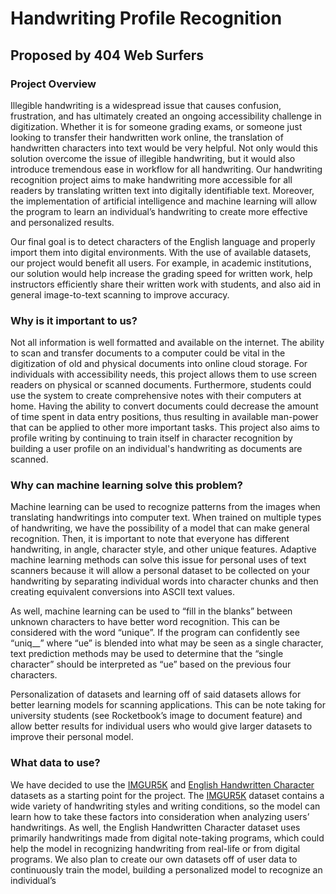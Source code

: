 # Handwriting Profile Recognition
## Proposed by 404 Web Surfers

### Project Overview
Illegible handwriting is a widespread issue that causes confusion, frustration, and has ultimately created an ongoing accessibility challenge in digitization. Whether it is for someone grading exams, or someone just looking to transfer their handwritten work online, the translation of handwritten characters into text would be very helpful. Not only would this solution overcome the issue of illegible handwriting, but it would also introduce tremendous ease in workflow for all handwriting. Our handwriting recognition project aims to make handwriting more accessible for all readers by translating written text into digitally identifiable text. Moreover, the implementation of artificial intelligence and machine learning will allow the program to learn an individual’s handwriting to create more effective and personalized results. 

Our final goal is to detect characters of the English language and properly import them into digital environments. With the use of available datasets, our project would benefit all users. For example, in academic institutions, our solution would help increase the grading speed for written work, help instructors efficiently share their written work with students, and also aid in general image-to-text scanning to improve accuracy.

### Why is it important to us?
Not all information is well formatted and available on the internet. The ability to scan and transfer documents to a computer could be vital in the digitization of old and physical documents into online cloud storage. For individuals with accessibility needs, this project allows them to use screen readers on physical or scanned documents. Furthermore, students could use the system to create comprehensive notes with their computers at home. Having the ability to convert documents could decrease the amount of time spent in data entry positions, thus resulting in available man-power that can be applied to other more important tasks. This project also aims to profile writing by continuing to train itself in character recognition by building a user profile on an individual's handwriting as documents are scanned. 

### Why can machine learning solve this problem?
Machine learning can be used to recognize patterns from the images when translating handwritings into computer text. When trained on multiple types of handwriting, we have the possibility of a model that can make general recognition. Then, it is important to note that everyone has different handwriting, in angle, character style, and other unique features. Adaptive machine learning methods can solve this issue for personal uses of text scanners because it will allow a personal dataset to be collected on your handwriting by separating individual words into character chunks and then creating equivalent conversions into ASCII text values.

As well, machine learning can be used to “fill in the blanks” between unknown characters to have better word recognition. This can be considered with the word “unique”. If the program can confidently see “uniq__” where “ue” is blended into what may be seen as a single character, text prediction methods may be used to determine that the “single character” should be interpreted as “ue” based on the previous four characters.

Personalization of datasets and learning off of said datasets allows for better learning models for scanning applications. This can be note taking for university students (see Rocketbook’s image to document feature) and allow better results for individual users who would give larger datasets to improve their personal model. 

### What data to use?
We have decided to use the [IMGUR5K](https://github.com/facebookresearch/IMGUR5K-Handwriting-Dataset) and [English Handwritten Character](https://www.kaggle.com/datasets/dhruvildave/english-handwritten-characters-dataset) datasets as a starting point for the project. The [IMGUR5K](https://github.com/facebookresearch/IMGUR5K-Handwriting-Dataset) dataset contains a wide variety of handwriting styles and writing conditions, so the model can learn how to take these factors into consideration when analyzing users’ handwritings. As well, the English Handwritten Character dataset uses primarily handwritings made from digital note-taking programs, which could help the model in recognizing handwriting from real-life or from digital programs. We also plan to create our own datasets off of user data to continuously train the model, building a personalized model to recognize an individual’s 

